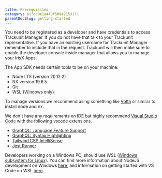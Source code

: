 ```yaml
---
title: Prerequisites
category: 61fcd8e1a448f5004215317c
parentDocSlug: getting-started
---
```



You need to be registered as a developer and have credentials to access Trackunit Manager. If you do not have that talk to your Trackunit representative. If you have an existing username for Trackunit Manager remember to include that in the request.
Trackunit will then make sure to enable the developer console inside manager that allows you to manage your IrisX Apps.

The App SDK needs certain tools to be on your machine:

- Node LTS (version 20.12.2)
- NX version 19.6.5
- Git
- WSL (Windows only)

To manage versions we recommend using something like [Volta](http://volta.sh) or similar to install node and nx.

We don't have any requirements on IDE but highly recommend [Visual Studio Code](https://code.visualstudio.com/) with the following vscode extensions.

- [GraphQL: Language Feature Support](https://marketplace.visualstudio.com/items?itemName=GraphQL.vscode-graphql)
- [GraphQL: Syntax Highlighting](https://marketplace.visualstudio.com/items?itemName=GraphQL.vscode-graphql-syntax)
- [Tailwind CSS IntelliSense](https://marketplace.visualstudio.com/items?itemName=bradlc.vscode-tailwindcss)
- [Jest Runner](https://marketplace.visualstudio.com/items?itemName=firsttris.vscode-jest-runner)

Developers working on a Windows PC, should use WSL ([Windows subsystem for Linux](https://learn.microsoft.com/en-us/windows/wsl/)).
You can find more information about NodeJS development on Windows [here](https://learn.microsoft.com/en-us/windows/dev-environment/javascript/nodejs-overview),
and information on getting started with VS Code on WSL [here](https://learn.microsoft.com/en-us/windows/wsl/tutorials/wsl-vscode).
